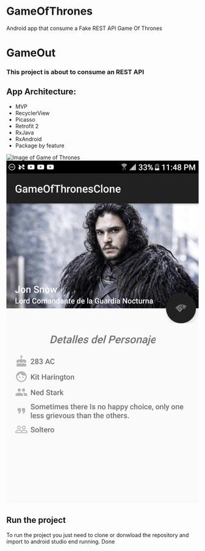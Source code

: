 # GameOfThrones
Android app that consume a Fake REST API Game Of Thrones

# GameOut

### This project is about to consume an REST API

## App Architecture:
- MVP
- RecyclerView
- Picasso
- Retrofit 2
- RxJava
- RxAndroid
- Package by feature

![Image of Game of Thrones](https://github.com/JGuzman2210/GameOut/blob/master/ScreenApp/Splash.jpeghttps://github.com/JGuzman2210/GameOfThrones/blob/master/app/ScreenApp/screenshot-1583466496392.jpg)
![Image of Game of Thrones](https://github.com/JGuzman2210/GameOfThrones/blob/master/app/ScreenApp/screenshot-1583466515152.jpg)


## Run the project

To run the project you just need to clone or donwload the repository and import to android studio end running. Done
